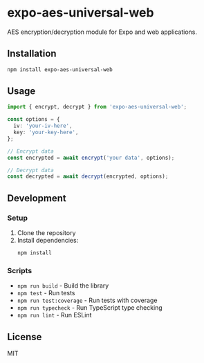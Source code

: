 # expo-aes-universal-web

AES encryption/decryption module for Expo and web applications.

## Installation

```bash
npm install expo-aes-universal-web
```

## Usage

```typescript
import { encrypt, decrypt } from 'expo-aes-universal-web';

const options = {
  iv: 'your-iv-here',
  key: 'your-key-here',
};

// Encrypt data
const encrypted = await encrypt('your data', options);

// Decrypt data
const decrypted = await decrypt(encrypted, options);
```

## Development

### Setup

1. Clone the repository
2. Install dependencies:
   ```bash
   npm install
   ```

### Scripts

- `npm run build` - Build the library
- `npm test` - Run tests
- `npm run test:coverage` - Run tests with coverage
- `npm run typecheck` - Run TypeScript type checking
- `npm run lint` - Run ESLint

## License

MIT
